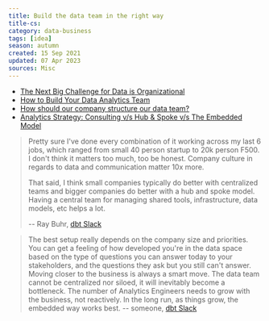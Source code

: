 ```yaml
---
title: Build the data team in the right way
title-cs: 
category: data-business
tags: [idea]
season: autumn
created: 15 Sep 2021
updated: 07 Apr 2023
sources: Misc
---
```


- [The Next Big Challenge for Data is Organizational](https://locallyoptimistic.com/post/the-next-big-challenge-for-data-is-organizational/)
- [How to Build Your Data Analytics Team](https://towardsdatascience.com/how-to-build-your-data-analytics-team-1276d6729ac4)
- [How should our company structure our data team?](https://medium.com/super/how-should-our-company-structure-our-data-team-e71f6846024d)
- [Analytics Strategy: Consulting v/s Hub & Spoke v/s The Embedded Model](https://vishnunanduri.com/2017/02/18/analytics-strategy-consulting-vs-hub-spoke-vs-the-embedded-model/)

> Pretty sure I've done every combination of it working across my last 6 jobs, which ranged from small 40 person startup to 20k person F500. I don't think it matters too much, too be honest. Company culture in regards to data and communication matter 10x more.
> 
> That said, I think small companies typically do better with centralized teams and bigger companies do better with a hub and spoke model. Having a central team for managing shared tools, infrastructure, data models, etc helps a lot.
> 
> -- Ray Buhr, [dbt Slack](https://getdbt.slack.com/archives/C022A67TLFL/p1629901727222200?thread_ts=1629894719.221900&cid=C022A67TLFL)


>  The best setup really depends on the company size and priorities. You can get a feeling of how developed you're in the data space based on the type of questions you can answer today to your stakeholders, and the questions they ask but you still can't answer. Moving closer to the business is always a smart move. The data team cannot be centralized nor siloed, it will inevitably become a bottleneck. The number of Analytics Engineers needs to grow with the business, not reactively. In the long run, as things grow, the embedded way works best.
>  -- someone, [dbt Slack](https://getdbt.slack.com/archives/C022A67TLFL/p1638493069170100?thread_ts=1638481179.168700&cid=C022A67TLFL)